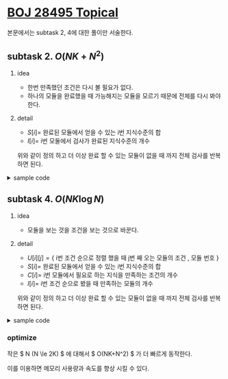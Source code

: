 # [BOJ 28495 Topical](https://www.acmicpc.net/problem/28495)

본문에서는 subtask 2, 4에 대한 풀이만 서술한다.

## subtask 2. $O(NK+N^2)$

1. idea
   - 한번 만족했던 조건은 다시 볼 필요가 없다.
   - 하나의 모듈을 완료했을 때 가능해지는 모듈을 모르기 때문에 전체를 다시 봐야 한다.
2. detail
    - $S[i]=$ 완료된 모듈에서 얻을 수 있는 i번 지식수준의 합
    - $I[i]=$ i번 모둘에서 검사가 완료된 지식수준의 개수

	위와 같이 정의 하고 더 이상 완료 할 수 있는 모듈이 없을 때 까지 전체 검사를 반복하면 된다.

<details>
<summary>sample code</summary>

```cpp
#include <bits/stdc++.h>

using namespace std;

int N, K;

int main() {
	cin.tie(nullptr);
	ios::sync_with_stdio(false);
	cin >> N >> K;
	long long S[K];
	int I[N], U[N][K], R[N][K];
	for (auto& v : U) for (int& x : v) cin >> x;
	for (auto& v : R) for (int& x : v) cin >> x;
	fill_n(S, K, 0);
	fill_n(I, N, 0);
	int count = 0;
	while (true) {
		int last = count;
		for (int i = 0; i < N; ++i) {
			int& j = I[i];
			if (j == K) continue;
			while (j < K and U[i][j] <= S[j]) ++j;
			if (j != K) continue;
			++count;
			for (int k = 0; k < K; ++k) S[k] += R[i][k];
		}
		if (count == last) break;
	}
	cout << count;
}
```

</details>

## subtask 4. $O(NK\log{N})$

1. idea
   - 모듈을 보는 것을 조건을 보는 것으로 바꾼다.
2. detail
   - $U[i][j]=\{$ i번 조건 순으로 정렬 했을 때 j번 째 오는 모듈의 조건 , 모듈 번호 $\}$
   - $S[i]=$ 완료된 모듈에서 얻을 수 있는 i번 지식수준의 합
   - $C[i]=$ i번 모듈에서 필요로 하는 지식을 만족하는 조건의 개수
   - $I[i]=$ i번 조건 순으로 봤을 때 만족하는 모듈의 개수

   위와 같이 정의 하고 더 이상 완료 할 수 있는 모듈이 없을 때 까지 전체 검사를 반복하면 된다.

<details>
<summary>sample code</summary>

```cpp
#include <bits/stdc++.h>

using namespace std;

int N, K;

int main() {
	cin.tie(nullptr);
	ios::sync_with_stdio(false);
	cin >> N >> K;
	long long S[K];
	pair<int, int> U[K][N];
	int C[N], I[K], R[N][K];
	for (int i = 0; i < N; ++i) {
		for (int j = 0; j < K; ++j) {
			cin >> U[j][i].first;
			U[j][i].second = i;
		}
	}
	for (auto& v : R) for (int& x : v) cin >> x;
	for (auto& v : U) ranges::sort(v, v+N, ranges::less{}, &pair<int, int>::first);
	fill_n(S, K, 0);
	fill_n(C, N, 0);
	fill_n(I, K, 0);
	int count = 0;
	while (true) {
		int last = count;
		for (int i = 0; i < K; ++i) {
			int& j = I[i];
			while (j < N and U[i][j].first <= S[i]) {
				int k = U[i][j++].second;
				if (++C[k] == K) {
					++count;
					for (int l = 0; l < K; ++l) S[l] += R[k][l];
				}
			}
		}
		if (count == last) break;
	}
	cout << count;
}
```

</details>

### optimize

작은 $ N (N \le 2K) $ 에 대해서 $ O(NK+N^2) $ 가 더 빠르게 동작한다.

이를 이용하면 메모리 사용량과 속도를 향상 시킬 수 있다.
